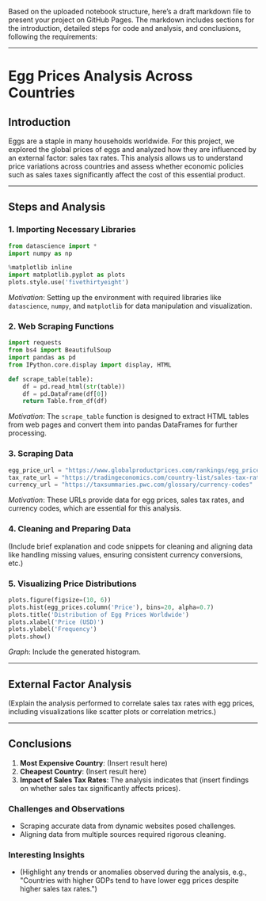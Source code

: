 Based on the uploaded notebook structure, here’s a draft markdown file to present your project on GitHub Pages. The markdown includes sections for the introduction, detailed steps for code and analysis, and conclusions, following the requirements:

---

# **Egg Prices Analysis Across Countries**

## **Introduction**

Eggs are a staple in many households worldwide. For this project, we explored the global prices of eggs and analyzed how they are influenced by an external factor: sales tax rates. This analysis allows us to understand price variations across countries and assess whether economic policies such as sales taxes significantly affect the cost of this essential product.

---

## **Steps and Analysis**

### **1. Importing Necessary Libraries**
```python
from datascience import *
import numpy as np

%matplotlib inline
import matplotlib.pyplot as plots
plots.style.use('fivethirtyeight')
```
*Motivation*: Setting up the environment with required libraries like `datascience`, `numpy`, and `matplotlib` for data manipulation and visualization.

### **2. Web Scraping Functions**
```python
import requests
from bs4 import BeautifulSoup
import pandas as pd
from IPython.core.display import display, HTML

def scrape_table(table):
    df = pd.read_html(str(table))
    df = pd.DataFrame(df[0])
    return Table.from_df(df)
```
*Motivation*: The `scrape_table` function is designed to extract HTML tables from web pages and convert them into pandas DataFrames for further processing.

### **3. Scraping Data**
```python
egg_price_url = "https://www.globalproductprices.com/rankings/egg_prices/"
tax_rate_url = "https://tradingeconomics.com/country-list/sales-tax-rate"
currency_url = "https://taxsummaries.pwc.com/glossary/currency-codes"
```
*Motivation*: These URLs provide data for egg prices, sales tax rates, and currency codes, which are essential for this analysis.

### **4. Cleaning and Preparing Data**
(Include brief explanation and code snippets for cleaning and aligning data like handling missing values, ensuring consistent currency conversions, etc.)

### **5. Visualizing Price Distributions**
```python
plots.figure(figsize=(10, 6))
plots.hist(egg_prices.column('Price'), bins=20, alpha=0.7)
plots.title('Distribution of Egg Prices Worldwide')
plots.xlabel('Price (USD)')
plots.ylabel('Frequency')
plots.show()
```
*Graph*: Include the generated histogram.

---

## **External Factor Analysis**
(Explain the analysis performed to correlate sales tax rates with egg prices, including visualizations like scatter plots or correlation metrics.)

---

## **Conclusions**

1. **Most Expensive Country**: (Insert result here)
2. **Cheapest Country**: (Insert result here)
3. **Impact of Sales Tax Rates**: The analysis indicates that (insert findings on whether sales tax significantly affects prices).

### **Challenges and Observations**
- Scraping accurate data from dynamic websites posed challenges.
- Aligning data from multiple sources required rigorous cleaning.

### **Interesting Insights**
- (Highlight any trends or anomalies observed during the analysis, e.g., "Countries with higher GDPs tend to have lower egg prices despite higher sales tax rates.")
